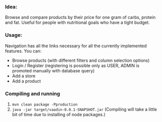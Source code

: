 ### Idea:
  Browse and compare products by their price for one gram of carbs, protein and fat. Useful for people with nutritional goals who have a tight budget.

### Usage:
  Navigation has all the links necessary for all the currently implemented features. You can:
  - Browse products (with different filters and column selection options)
  - Login / Register (registering is possible only as USER, ADMIN is promoted manually with database query)
  - Add a store
  - Add a product

### Compiling and running
  1. `mvn clean package -Pproduction`
  2. `java -jar target/vaadin-0.0.1-SNAPSHOT.jar`
  (Compiling will take a little bit of time due to installing of node packages.)
